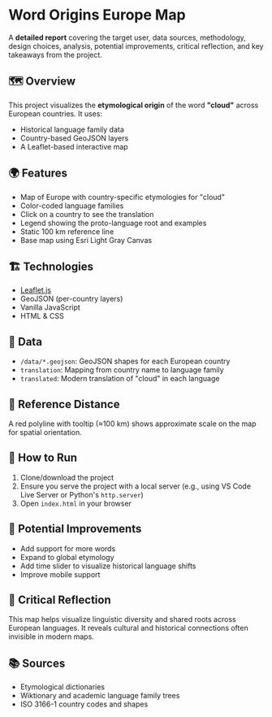 # Word Origins Europe Map

A **detailed report** covering the target user, data sources, methodology, design choices, analysis, potential improvements, critical reflection, and key takeaways from the project.

## 🗺️ Overview

This project visualizes the **etymological origin** of the word **"cloud"** across European countries. It uses:
- Historical language family data
- Country-based GeoJSON layers
- A Leaflet-based interactive map

## 🌍 Features

- Map of Europe with country-specific etymologies for "cloud"
- Color-coded language families
- Click on a country to see the translation
- Legend showing the proto-language root and examples
- Static 100 km reference line
- Base map using Esri Light Gray Canvas

## 🏗️ Technologies

- [Leaflet.js](https://leafletjs.com/)
- GeoJSON (per-country layers)
- Vanilla JavaScript
- HTML & CSS

## 📁 Data

- `/data/*.geojson`: GeoJSON shapes for each European country
- `translation`: Mapping from country name to language family
- `translated`: Modern translation of "cloud" in each language

## 📏 Reference Distance

A red polyline with tooltip (≈100 km) shows approximate scale on the map for spatial orientation.

## 📌 How to Run

1. Clone/download the project
2. Ensure you serve the project with a local server (e.g., using VS Code Live Server or Python's `http.server`)
3. Open `index.html` in your browser

## 🔧 Potential Improvements

- Add support for more words
- Expand to global etymology
- Add time slider to visualize historical language shifts
- Improve mobile support

## 🧠 Critical Reflection

This map helps visualize linguistic diversity and shared roots across European languages. It reveals cultural and historical connections often invisible in modern maps.

## 📚 Sources

- Etymological dictionaries
- Wiktionary and academic language family trees
- ISO 3166-1 country codes and shapes

